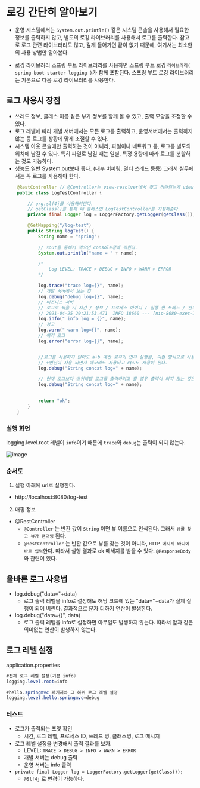 # 로깅 간단히 알아보기

- 운영 시스템에서는 `System.out.println()` 같은 시스템 콘솔을 사용해서 필요한 정보를 출력하지 않고, 별도의 로깅 라이브러리를 사용해서 로그를 출력한다.
참고로 로그 관련 라이브러리도 많고, 깊게 들어가면 끝이 없기 때문에, 여기서는 최소한의 사용 방법만 알아본다.

- 로깅 라이브러리
스프링 부트 라이브러리를 사용하면 스프링 부트 로깅 `라이브러리( spring-boot-starter-logging )`가 함께 포함된다.
스프링 부트 로깅 라이브러리는 기본으로 다음 로깅 라이브러리를 사용한다.

##  로그 사용시 장점
- 쓰레드 정보, 클래스 이름 같은 부가 정보를 함께 볼 수 있고, 출력 모양을 조정할 수 있다.
- 로그 레벨에 따라 개발 서버에서는 모든 로그를 출력하고, 운영서버에서는 출력하지 않는 등 로그를 상황에 맞게 조절할 수 있다.
- 시스템 아웃 콘솔에만 출력하는 것이 아니라, 파일이나 네트워크 등, 로그를 별도의 위치에 남길 수 있다. 특히 파일로 남길 때는 일별, 특정 용량에 따라 로그를 분할하는 것도 가능하다.
- 성능도 일반 System.out보다 좋다. (내부 버퍼링, 멀티 쓰레드 등등) 그래서 실무에서는 꼭 로그를 사용해야 한다.

```java
    @RestController // @Controller는 view-resolver에서 찾고 리턴되는게 view에 이름이지만 @RestController는 문자열 이름이 리턴된다.
    public class LogTestController {

        // org.slf4j를 사용해야한다.
        // getClass()를 통해 내 클래스인 LogTestController를 지정해준다.
        private final Logger log = LoggerFactory.getLogger(getClass());

        @GetMapping("/log-test")
        public String logTest() {
            String name = "spring";

            // sout을 통해서 찍으면 console창에 찍힌다.
            System.out.println("name = " + name);

            /*
                Log LEVEL: TRACE > DEBUG > INFO > WARN > ERROR
            */

            log.trace("trace log={}", name);
            // 개발 서버에서 보는 것
            log.debug("debug log={}", name);
            // 비즈니스 서버
            // 로그로 찍을 시 시간 / 정보 / 프로세스 아이디 / 실행 한 쓰레드 / 컨트롤러 이름 / 메시지 출력가 출력된다.
            // 2021-04-25 20:21:53.471  INFO 18660 --- [nio-8080-exec-2] hello.springmvc.basic.LogTestController  :  info log = spring
            log.info(" info log = {}", name);
            // 경고
            log.warn(" warn log={}", name);
            // 에러 로그
            log.error("error log={}", name);


            //로그를 사용하지 않아도 a+b 계산 로직이 먼저 실행됨, 이런 방식으로 사용하면 안된다.!!
            // +연산이 사용 되면서 메모리도 사용되고 cpu도 사용이 된다.
            log.debug("String concat log=" + name);

            // 현재 로그보다 상위레벨 로그를 출력하려고 할 경우 출력이 되지 않는 것은 당연하고 메서드 호출 후 파라미터로 넘기기 때문에 위에 코 아무 연산이 일어나지 않는다. 
            log.debug("String concat log=" + name);
            

            return "ok";
        }
    }
```

### 실행 화면

logging.level.root 레벨이 `info`이기 때문에 `trace`와 `debug`는 출력이 되지 않는다.

![image](https://user-images.githubusercontent.com/69107255/115991679-98e29c00-a604-11eb-9b28-ceac26ecb742.png)


### 순서도

1. 실행
아래에 url로 실행한다.

- http://localhost:8080/log-test

2. 매핑 정보

- @RestController
    - `@Controller` 는 반환 값이 `String` 이면 뷰 이름으로 인식된다. 그래서 `뷰를 찾고 뷰가 랜더링` 된다.
    - `@RestController` 는 반환 값으로 뷰를 찾는 것이 아니라, `HTTP 메시지 바디에 바로 입력`한다. 따라서 실행 결과로 ok 메세지를 받을 수 있다. `@ResponseBody` 와 관련이 있다.

## 올바른 로그 사용법

- log.debug("data="+data)
    - 로그 출력 레벨을 info로 설정해도 해당 코드에 있는 "data="+data가 실제 실행이 되어 버린다. 결과적으로 문자 더하기 연산이 발생한다.
- log.debug("data={}", data)
    - 로그 출력 레벨을 info로 설정하면 아무일도 발생하지 않는다. 따라서 앞과 같은 의미없는 연산이 발생하지 않는다.

## 로그 레벨 설정

application.properties

```java
#전체 로그 레벨 설정(기본 info) 
logging.level.root=info

#hello.springmvc 패키지와 그 하위 로그 레벨 설정 
logging.level.hello.springmvc=debug
```


### 테스트
- 로그가 출력되는 포멧 확인
    - 시간, 로그 레벨, 프로세스 ID, 쓰레드 명, 클래스명, 로그 메시지
- 로그 레벨 설정을 변경해서 출력 결과를 보자.
    - LEVEL: `TRACE > DEBUG > INFO > WARN > ERROR`
    - 개발 서버는 debug 출력
    - 운영 서버는 info 출력
- `private final Logger log = LoggerFactory.getLogger(getClass());`
    - `@Slf4j` 로 변경이 가능하다.

